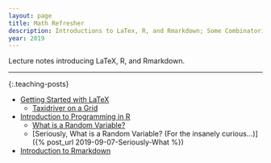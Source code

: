 ```yaml
---
layout: page
title: Math Refresher
description: Introductions to LaTex, R, and Rmarkdown; Some Combinatorics; Random Variables
year: 2019 
---
```


Lecture notes introducing LaTeX, R, and Rmarkdown. 

<hr>

{:.teaching-posts}

- [Getting Started with LaTeX](https://htmlpreview.github.com/?https://github.com/baruuum/intro_to_stats_2019/blob/master/math_refresher/day1_LaTeX/IntroLaTeX.html)
    + [Taxidriver on a Grid](https://htmlpreview.github.com/?https://github.com/baruuum/intro_to_stats_2019/blob/master/math_refresher/problems/problems.html)
- [Introduction to Programming in R](https://htmlpreview.github.com/?https://github.com/baruuum/intro_to_stats_2019/blob/master/math_refresher/day2_R/IntroR.html)
    + [What is a Random Variable?](https://htmlpreview.github.com/?https://github.com/baruuum/intro_to_stats_2019/blob/master/math_refresher/problems/problem2.html)
    + [Seriously, What is a Random Variable? (For the insanely curious...)]({% post_url 2019-09-07-Seriously-What %}) 
- [Introduction to Rmarkdown](https://htmlpreview.github.com/?https://github.com/baruuum/intro_to_stats_2019/blob/master/math_refresher/day3_Rmarkdown/IntroRmarkdown.html)
